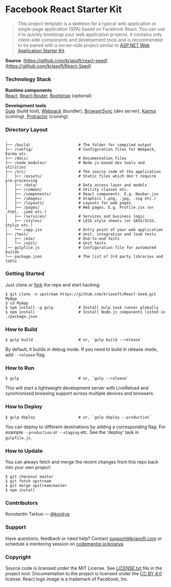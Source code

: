 # Facebook React Starter Kit

> This project template is a skeleton for a typical web application or
> single-page application (SPA) based on Facebook React. You can use it
> to quickly bootstrap your web application projects. It contains only
> client-side components and development tools and is recommended to be
> paired with a server-side project similar to
> [ASP.NET Web Application Starter Kit](https://github.com/kriasoft/AspNet-Server-Template).

**Source**: [https://github.com/kriasoft/react-seed](https://github.com/kriasoft/React-Seed)

### Technology Stack

**Runtime components**<br />
[React](https://facebook.github.io/react/),
[React-Router](https://github.com/rackt/react-router),
[Bootstrap](http://getbootstrap.com/) (optional)

**Development tools**<br />
[Gulp](http://gulpjs.com/) (build tool),
[Webpack](http://webpack.github.io/) (bundler),
[BrowserSync](http://www.browsersync.io/) (dev server),
[Karma](http://karma-runner.github.io/) (coming),
[Protractor](https://github.com/angular/protractor) (coming)

### Directory Layout

```
.
├── /build/                     # The folder for compiled output
├── /config/                    # Configuration files for Webpack, Karma etc.
├── /docs/                      # Documentation files
├── /node_modules/              # Node.js-based dev tools and utilities
├── /src/                       # The source code of the application
│   ├── /assets/                # Static files which don't require pre-processing
│   ├── /data/                  # Data access layer and models
│   ├── /common/                # Utility classes etc.
│   ├── /components/            # React components. E.g. Navbar.jsx
│   ├── /images/                # Graphics (.png, .jpg, .svg etc.)
│   ├── /layouts/               # Layouts for web pages
│   ├── /pages/                 # Web pages. E.g. Profile.jsx (or .html, .jade etc.)
│   ├── /services/              # Services and business logic
│   ├── /styles/                # LESS style sheets (or SASS/SCSS, Stylus etc.)
│   └── /app.jsx                # Entry point of your web application
├── /test/                      # Unit, integration and load tests
│   ├── /e2e/                   # End-to-end tests
│   └── /unit/                  # Unit tests
│── gulpfile.js                 # Configuration file for automated builds
└── package.json                # The list of 3rd party libraries and tools
```

### Getting Started

Just clone or [fork](https://github.com/kriasoft/React-Seed/fork) the repo and start hacking:

```shell
$ git clone -o upstream https://github.com/kriasoft/React-Seed.git MyApp
$ cd MyApp
$ npm install -g gulp           # Install Gulp task runner globally
$ npm install                   # Install Node.js components listed in ./package.json
```

### How to Build

```shell
$ gulp build                    # or, `gulp build --release`
```

By default, it builds in debug mode. If you need to build in release mode, add
`--release` flag.

### How to Run

```shell
$ gulp                          # or, `gulp --release`
```

This will start a lightweight development server with LiveReload and
synchronized browsing support across multiple devices and browsers.

### How to Deploy

```shell
$ gulp deploy                   # or, `gulp deploy --production`
```

You can deploy to different destinations by adding a corresponding flag.
For example `--production` or `--staging` etc. See the 'deploy' task in
`gulpfile.js`.

### How to Update

You can always fetch and merge the recent changes from this repo back into
your own project:

```shell
$ git checkout master
$ git fetch upstream
$ git merge upstream/master
$ npm install
```

### Contributors

Konstantin Tarkus — [@koistya](https://twitter.com/koistya)

### Support

Have questions, feedback or need help? Contact [support@kriasoft.com](mailto:support@kriasoft.com)
or schedule a mentoring session on [codementor.io/koistya](https://www.codementor.io/koistya).

### Copyright

Source code is licensed under the MIT License. See [LICENSE.txt](./LICENSE.txt)
file in the project root. Documentation to the project is licensed under the
[CC BY 4.0](http://creativecommons.org/licenses/by/4.0/) license. React logo
image is a trademark of Facebook, Inc.
